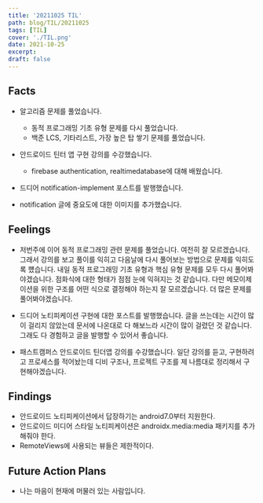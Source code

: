 ```yaml
---
title: '20211025 TIL'
path: blog/TIL/20211025
tags: [TIL]
cover: './TIL.png'
date: 2021-10-25
excerpt:
draft: false
---
```


## Facts

- 알고리즘 문제를 풀었습니다.

  - 동적 프로그래밍 기초 유형 문제를 다시 풀었습니다.
  - 백준 LCS, 기타리스트, 가장 높은 탑 쌓기 문제를 풀었습니다.

- 안드로이드 틴터 앱 구현 강의를 수강했습니다.

  - firebase authentication, realtimedatabase에 대해 배웠습니다.

- 드디어 notification-implement 포스트를 발행했습니다.

- notification 글에 중요도에 대한 이미지를 추가했습니다.

## Feelings

- 저번주에 이어 동적 프로그래밍 관련 문제를 풀었습니다. 여전히 잘 모르겠습니다. 그래서 강의를 보고 풀이를 익히고 다음날에 다시 풀어보는 방법으로 문제를 익히도록 헀습니다. 내일 동적 프로그래밍 기초 유형과 핵심 유형 문제를 모두 다시 풀어봐야겠습니다. 점화식에 대한 형태가 점점 눈에 익혀지는 것 같습니다. 다만 메모이제이션을 위한 구조를 어떤 식으로 결정해야 하는지 잘 모르겠습니다. 더 많은 문제를 풀어봐야겠습니다.

- 드디어 노티피케이션 구현에 대한 포스트를 발행했습니다. 글을 쓰는데는 시간이 많이 걸리지 않았는데 문서에 나온대로 다 해보느라 시간이 많이 걸렸던 것 같습니다. 그래도 다 경험하고 글을 발행할 수 있어서 좋습니다.

- 패스트캠퍼스 안드로이드 틴더앱 강의를 수강했습니다. 일단 강의를 듣고, 구현하려고 프로세스를 적어놨는데 디비 구조나, 프로젝트 구조를 제 나름대로 정리해서 구현해야겠습니다.

## Findings

- 안드로이드 노티피케이션에서 답장하기는 android7.0부터 지원한다.
- 안드로이드 미디어 스타일 노티피케이션은 androidx.media:media 패키지를 추가해줘야 한다.
- RemoteViews에 사용되는 뷰들은 제한적이다.

## Future Action Plans

- 나는 마음이 현재에 머물러 있는 사람입니다.
